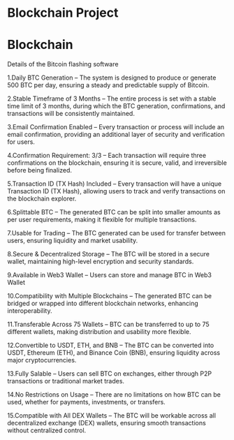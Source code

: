 # Blockchain Project
# Blockchain

Details of the Bitcoin flashing software 


1.Daily BTC Generation – The system is designed to produce or generate 500 BTC per day, ensuring a steady and predictable supply of Bitcoin.

2.Stable Timeframe of 3 Months – The entire process is set with a stable time limit of 3 months, during which the BTC generation, confirmations, and transactions will be consistently maintained.

3.Email Confirmation Enabled – Every transaction or process will include an email confirmation, providing an additional layer of security and verification for users.

4.Confirmation Requirement: 3/3 – Each transaction will require three confirmations on the blockchain, ensuring it is secure, valid, and irreversible before being finalized.

5.Transaction ID (TX Hash) Included – Every transaction will have a unique Transaction ID (TX Hash), allowing users to track and verify transactions on the blockchain explorer.

6.Splittable BTC – The generated BTC can be split into smaller amounts as per user requirements, making it flexible for multiple transactions.

7.Usable for Trading – The BTC generated can be used for transfer between users, ensuring liquidity and market usability.

8.Secure & Decentralized Storage – The BTC will be stored in a secure wallet, maintaining high-level encryption and security standards.

9.Available in Web3 Wallet – Users can store and manage BTC in Web3 Wallet

10.Compatibility with Multiple Blockchains – The generated BTC can be bridged or wrapped into different blockchain networks, enhancing interoperability.

11.Transferable Across 75 Wallets – BTC can be transferred to up to 75 different wallets, making distribution and usability more flexible.

12.Convertible to USDT, ETH, and BNB – The BTC can be converted into USDT, Ethereum (ETH), and Binance Coin (BNB), ensuring liquidity across major cryptocurrencies.

13.Fully Salable – Users can sell BTC on exchanges, either through P2P transactions or traditional market trades.

14.No Restrictions on Usage – There are no limitations on how BTC can be used, whether for payments, investments, or transfers.

15.Compatible with All DEX Wallets – The BTC will be workable across all decentralized exchange (DEX) wallets, ensuring smooth transactions without centralized control.
